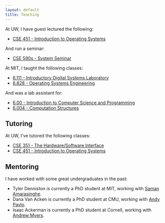 ```yaml
---
layout: default
title: Teaching
---
```


At UW, I have guest lectured the following:

- [CSE 451 - Introduction to Operating Systems](https://courses.cs.washington.edu/courses/cse451/)

And run a seminar:

- [CSE 590s - System Seminar](https://courses.cs.washington.edu/courses/cse590s/)

At MIT, I taught the following classes:

- [6.111 - Introductory Digital Systems Laboratory](http://web.mit.edu/6.111/www/)
- [6.828 - Operating Systems Engineering](http://pdos.csail.mit.edu/6.828/)

And was a lab assistant for:

- [6.00 - Introduction to Computer Science and Programming](http://ocw.mit.edu/courses/electrical-engineering-and-computer-science/6-00sc-introduction-to-computer-science-and-programming-spring-2011/index.htm)
- [6.004 - Computation Structures](http://6004.mit.edu/)

## Tutoring
At UW, I've tutored the following classes:

- [CSE 351 - The Hardware/Software Interface](https://courses.cs.washington.edu/courses/cse351/)
- [CSE 451 - Introduction to Operating Systems](https://courses.cs.washington.edu/courses/cse451/)

## Mentoring
I have worked with some great undergraduates in the past:

- Tyler Denniston is currently a PhD student at MIT, working with [Saman Amarasinghe](http://people.csail.mit.edu/saman/).
- Dana Van Acken is currently a PhD student at CMU, working with [Andy Pavlo](http://www.cs.cmu.edu/~./pavlo/).
- Isaac Ackerman is currently a PhD student at Cornell, working with [Andrew Myers](http://www.cs.cornell.edu/andru/).